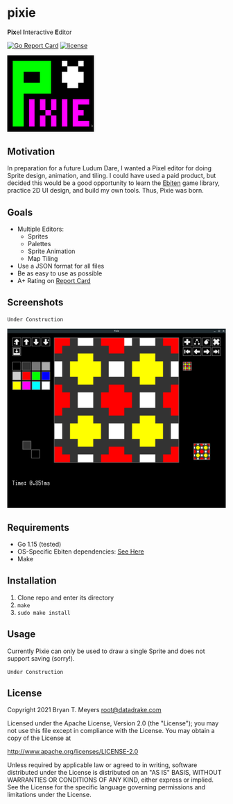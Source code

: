 # pixie
**Pix**el **I**nteractive **E**ditor

[![Go Report Card](https://goreportcard.com/badge/github.com/DataDrake/pixie)](https://goreportcard.com/report/github.com/DataDrake/pixie) [![license](https://img.shields.io/github/license/DataDrake/pixie.svg)]()

<img src="https://github.com/DataDrake/pixie/blob/master/screenshots/logo.png" width="200">

## Motivation

In preparation for a future Ludum Dare, I wanted a Pixel editor for doing Sprite design, animation, and tiling. I could have used a paid product, but decided this would be a good opportunity to learn the [Ebiten](https://ebiten.org/) game library, practice 2D UI design, and build my own tools. Thus, Pixie was born.

## Goals

 * Multiple Editors:
   * Sprites
   * Palettes
   * Sprite Animation
   * Map Tiling
 * Use a JSON format for all files
 * Be as easy to use as possible
 * A+ Rating on [Report Card](https://goreportcard.com/report/github.com/DataDrake/pixie)
 
## Screenshots

```
Under Construction
```

![WIP](/screenshots/wip.png "Work in Progress")

## Requirements

* Go 1.15 (tested)
* OS-Specific Ebiten dependencies: [See Here](https://ebiten.org/documents/install.html)
* Make

## Installation

1. Clone repo and enter its directory
2. `make`
3. `sudo make install`

## Usage

Currently Pixie can only be used to draw a single Sprite and does not support saving (sorry!).

```
Under Construction
```

## License
 
Copyright 2021 Bryan T. Meyers <root@datadrake.com>
 
Licensed under the Apache License, Version 2.0 (the "License");
you may not use this file except in compliance with the License.
You may obtain a copy of the License at
 
http://www.apache.org/licenses/LICENSE-2.0
 
Unless required by applicable law or agreed to in writing, software
distributed under the License is distributed on an "AS IS" BASIS,
WITHOUT WARRANTIES OR CONDITIONS OF ANY KIND, either express or implied.
See the License for the specific language governing permissions and
limitations under the License.
